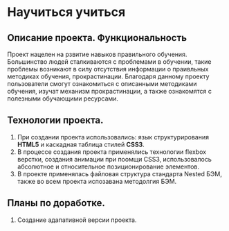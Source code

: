 # Научиться учиться 

## Описание проекта. Функциональность
Проект нацелен на рзвитие навыков правильного обучения. Большинство людей сталкиваются с проблемами в обучении, такие проблемы возникают в силу отсутствия информации о праивльных методиках обучения, прокрастинации. Благодаря данному проекту пользователи смогут ознакомиться с описанными методиками обучения, изучат механизм прокрастинации, а также ознакомятся с полезными обучающими ресурсами.

## Технологии проекта.
1. При создании проекта использовались: язык структурирования **HTML5** и каскадная таблица стилей **CSS3**. 
2. В процессе создания проекта применялись технологии flexbox верстки, создания анимации при поомщи CSS3, использовалось абсолютное и относительное позиционирование элементов. 
3. В проекте применялась файловая структура стандарта Nested БЭМ, также во всем проекта испозавана методолгия БЭМ.

## Планы по доработке.
1. Создание адапативной версии проекта.
